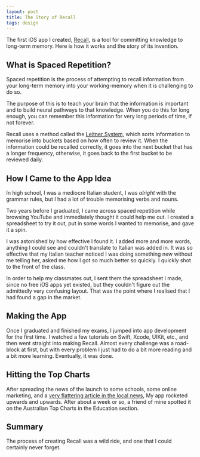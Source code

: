 ```yaml
---
layout: post
title: The Story of Recall
tags: design
---
```

The first iOS app I created, [Recall](/#Recall), is a tool for committing knowledge to long-term memory. Here is how it works and the story of
its invention.

## What is Spaced Repetition?
Spaced repetition is the process of attempting to recall information from your long-term memory into your working-memory when it is challenging to do so.

The purpose of this is to teach your brain that the information is important and to build neural pathways to that knowledge. When you do this for long
enough, you can remember this information for very long periods of time, if not forever.

Recall uses a method called the [Leitner System](https://en.wikipedia.org/wiki/Leitner_system), which sorts information to memorise into buckets based on
how often to review it. When the information could be recalled correctly, it goes into the next bucket that has a longer frequency, otherwise, it goes back
to the first bucket to be reviewed daily.

## How I Came to the App Idea
In high school, I was a mediocre Italian student, I was _alright_ with the grammar rules, but I had a lot of trouble memorising verbs and nouns.

Two years before I graduated, I came across spaced repetition while browsing YouTube and immediately thought it could help me out. I created a spreadsheet
to try it out, put in some words I wanted to memorise, and gave it a spin.

I was astonished by how effective I found it. I added more and more words, anything I could see and couldn't translate to Italian was added in. It was so
effective that my Italian teacher noticed I was doing something new without me telling her, asked me how I got so much better so quickly. I quickly shot to
the front of the class.

In order to help my classmates out, I sent them the spreadsheet I made, since no free iOS apps yet existed, but they couldn't figure out the admittedly very
confusing layout. That was the point where I realised that I had found a gap in the market.

## Making the App
Once I graduated and finished my exams, I jumped into app development for the first time. I watched a few tutorials on Swift, Xcode, UIKit, etc., and then
went straight into making Recall. Almost every challenge was a road-block at first, but with every problem I just had to do a bit more reading and a bit more
learning. Eventually, it was done.

## Hitting the Top Charts
After spreading the news of the launch to some schools, some online marketing, and a [very flattering article in the local news](https://www.sheppnews.com.au/news/recall-year-12-graduate-develops-clever-memory-app/),
My app rocketed upwards and upwards. After about a week or so, a friend of mine spotted it on the Australian Top Charts in the Education section.

## Summary
The process of creating Recall was a wild ride, and one that I could certainly never forget.